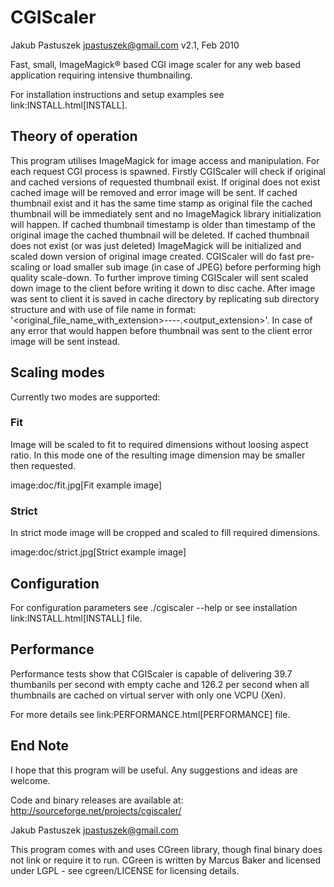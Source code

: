 CGIScaler
=========
Jakub Pastuszek <jpastuszek@gmail.com>
v2.1, Feb 2010

Fast, small, ImageMagick® based CGI image scaler for any web based application requiring intensive thumbnailing.

For installation instructions and setup examples see link:INSTALL.html[INSTALL].

## Theory of operation

This program utilises ImageMagick for image access and manipulation.
For each request CGI process is spawned.
Firstly CGIScaler will check if original and cached versions of requested thumbnail exist.
If original does not exist cached image will be removed and error image will be sent.
If cached thumbnail exist and it has the same time stamp as original file the cached thumbnail will be immediately sent and no ImageMagick library initialization will happen.
If cached thumbnail timestamp is older than timestamp of the original image the cached thumbnail will be deleted.
If cached thumbnail does not exist (or was just deleted) ImageMagick will be initialized and scaled down version of original image created.
CGIScaler will do fast pre-scaling or load smaller sub image (in case of JPEG) before performing high quality scale-down.
To further improve timing CGIScaler will sent scaled down image to the client before writing it down to disc cache.
After image was sent to client it is saved in cache directory by replicating sub directory structure and with use of file name in format: '<original_file_name_with_extension>-<width>-<height>-<strict>-<quality>.<output_extension>'.
In case of any error that would happen before thumbnail was sent to the client error image will be sent instead.

## Scaling modes

Currently two modes are supported:

### Fit
Image will be scaled to fit to required dimensions without loosing aspect ratio.
In this mode one of the resulting image dimension may be smaller then requested.

image:doc/fit.jpg[Fit example image]

### Strict
In strict mode image will be cropped and scaled to fill required dimensions.

image:doc/strict.jpg[Strict example image]

## Configuration

For configuration parameters see ./cgiscaler --help or see installation link:INSTALL.html[INSTALL] file.

## Performance

Performance tests show that CGIScaler is capable of delivering 39.7 thumbanils per second with empty cache and 126.2 per second when all thumbnails are cached on virtual server with only one VCPU (Xen).

For more details see link:PERFORMANCE.html[PERFORMANCE] file.

## End Note

I hope that this program will be useful.
Any suggestions and ideas are welcome.

Code and binary releases are available at:
http://sourceforge.net/projects/cgiscaler/

Jakub Pastuszek <jpastuszek@gmail.com>

This program comes with and uses CGreen library, though final binary does not link or require it to run.
CGreen is written by Marcus Baker and licensed under LGPL - see cgreen/LICENSE for licensing details.

